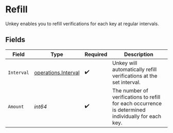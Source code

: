# Refill

Unkey enables you to refill verifications for each key at regular intervals.


## Fields

| Field                                                                                              | Type                                                                                               | Required                                                                                           | Description                                                                                        |
| -------------------------------------------------------------------------------------------------- | -------------------------------------------------------------------------------------------------- | -------------------------------------------------------------------------------------------------- | -------------------------------------------------------------------------------------------------- |
| `Interval`                                                                                         | [operations.Interval](../../models/operations/interval.md)                                         | :heavy_check_mark:                                                                                 | Unkey will automatically refill verifications at the set interval.                                 |
| `Amount`                                                                                           | *int64*                                                                                            | :heavy_check_mark:                                                                                 | The number of verifications to refill for each occurrence is determined individually for each key. |